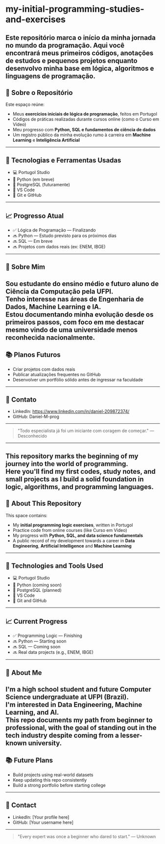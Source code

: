 # my-initial-programming-studies-and-exercises
Este repositório marca o início da minha jornada no mundo da programação. Aqui você encontrará meus primeiros códigos, anotações de estudos e pequenos projetos enquanto desenvolvo minha base em lógica, algoritmos e linguagens de programação.
---
## 📌 Sobre o Repositório

Este espaço reúne:
- Meus **exercícios iniciais de lógica de programação**, feitos em Portugol
- Códigos de práticas realizadas durante cursos online (como o Curso em Vídeo)
- Meu progresso com **Python, SQL e fundamentos de ciência de dados**
- Um registro público da minha evolução rumo à carreira em **Machine Learning** e **Inteligência Artificial**
---
## 🚀 Tecnologias e Ferramentas Usadas

- 💻 Portugol Studio
- 🐍 Python (em breve)
- 🐘 PostgreSQL (futuramente)
- 🔧 VS Code
- 🧠 Git e GitHub
---
## 📈 Progresso Atual

- ✅ Lógica de Programação — Finalizando
- 🔜 Python — Estudo previsto para os próximos dias
- 🔜 SQL — Em breve
- 🔜 Projetos com dados reais (ex: ENEM, IBGE)
---
## 🤝 Sobre Mim

Sou estudante do ensino médio e futuro aluno de Ciência da Computação pela UFPI.  
Tenho interesse nas áreas de **Engenharia de Dados**, **Machine Learning** e **IA**.  
Estou documentando minha evolução desde os primeiros passos, com foco em me destacar mesmo vindo de uma universidade menos reconhecida nacionalmente.
---
## 📚 Planos Futuros

- Criar projetos com dados reais
- Publicar atualizações frequentes no GitHub
- Desenvolver um portfólio sólido antes de ingressar na faculdade
---
## 📲 Contato

- LinkedIn: https://www.linkedin.com/in/daniel-209872374/
- GitHub: Daniel-M-prog
---
> "Todo especialista já foi um iniciante com coragem de começar." — Desconhecido
---
This repository marks the beginning of my journey into the world of programming.  
Here you'll find my first codes, study notes, and small projects as I build a solid foundation in logic, algorithms, and programming languages.
---

## 📌 About This Repository
This space contains:
- My **initial programming logic exercises**, written in Portugol
- Practice code from online courses (like Curso em Vídeo)
- My progress with **Python, SQL, and data science fundamentals**
- A public record of my development towards a career in **Data Engineering**, **Artificial Intelligence** and **Machine Learning**
---
## 🚀 Technologies and Tools Used

- 💻 Portugol Studio  
- 🐍 Python (coming soon)  
- 🐘 PostgreSQL (planned)  
- 🔧 VS Code  
- 🧠 Git and GitHub  
---
## 📈 Current Progress

- ✅ Programming Logic — Finishing  
- 🔜 Python — Starting soon  
- 🔜 SQL — Coming soon  
- 🔜 Real data projects (e.g., ENEM, IBGE)
---
## 🤝 About Me

I'm a high school student and future Computer Science undergraduate at UFPI (Brazil).  
I'm interested in **Data Engineering**, **Machine Learning**, and **AI**.  
This repo documents my path from beginner to professional, with the goal of standing out in the tech industry despite coming from a lesser-known university.
---
## 📚 Future Plans

- Build projects using real-world datasets 
- Keep updating this repo consistently  
- Build a strong portfolio before starting college  
---
## 📲 Contact

- LinkedIn: [Your profile here]  
- GitHub: [Your username here]  
---
> "Every expert was once a beginner who dared to start." — Unknown
